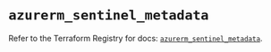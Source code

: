 # `azurerm_sentinel_metadata`

Refer to the Terraform Registry for docs: [`azurerm_sentinel_metadata`](https://registry.terraform.io/providers/hashicorp/azurerm/3.99.0/docs/resources/sentinel_metadata).
